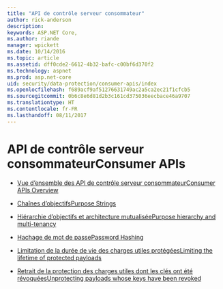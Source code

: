```yaml
---
title: "API de contrôle serveur consommateur"
author: rick-anderson
description: 
keywords: ASP.NET Core,
ms.author: riande
manager: wpickett
ms.date: 10/14/2016
ms.topic: article
ms.assetid: dff0cde2-6612-4b32-bafc-c00bf6d370f2
ms.technology: aspnet
ms.prod: asp.net-core
uid: security/data-protection/consumer-apis/index
ms.openlocfilehash: f689acf9af51276631749ac2a5ca2ec21f1cfcb5
ms.sourcegitcommit: 0b6c8e6d81d2b3c161cd375036eecbace46a9707
ms.translationtype: HT
ms.contentlocale: fr-FR
ms.lasthandoff: 08/11/2017
---
```

# <a name="consumer-apis"></a><span data-ttu-id="0712a-103">API de contrôle serveur consommateur</span><span class="sxs-lookup"><span data-stu-id="0712a-103">Consumer APIs</span></span>

* [<span data-ttu-id="0712a-104">Vue d’ensemble des API de contrôle serveur consommateur</span><span class="sxs-lookup"><span data-stu-id="0712a-104">Consumer APIs Overview</span></span>](overview.md)

* [<span data-ttu-id="0712a-105">Chaînes d’objectifs</span><span class="sxs-lookup"><span data-stu-id="0712a-105">Purpose Strings</span></span>](purpose-strings.md)

* [<span data-ttu-id="0712a-106">Hiérarchie d’objectifs et architecture mutualisée</span><span class="sxs-lookup"><span data-stu-id="0712a-106">Purpose hierarchy and multi-tenancy</span></span>](purpose-strings-multitenancy.md)

* [<span data-ttu-id="0712a-107">Hachage de mot de passe</span><span class="sxs-lookup"><span data-stu-id="0712a-107">Password Hashing</span></span>](password-hashing.md)

* [<span data-ttu-id="0712a-108">Limitation de la durée de vie des charges utiles protégées</span><span class="sxs-lookup"><span data-stu-id="0712a-108">Limiting the lifetime of protected payloads</span></span>](limited-lifetime-payloads.md)

* [<span data-ttu-id="0712a-109">Retrait de la protection des charges utiles dont les clés ont été révoquées</span><span class="sxs-lookup"><span data-stu-id="0712a-109">Unprotecting payloads whose keys have been revoked</span></span>](dangerous-unprotect.md)
